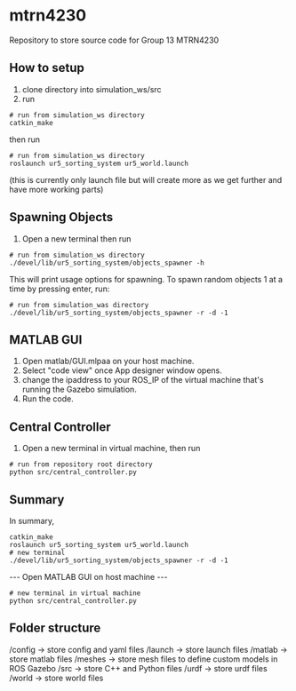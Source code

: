 # mtrn4230
Repository to store source code for Group 13 MTRN4230

## How to setup
1. clone directory into simulation_ws/src
2. run 
```
# run from simulation_ws directory
catkin_make
```
then run 
```
# run from simulation_ws directory
roslaunch ur5_sorting_system ur5_world.launch 
```
(this is currently only launch file but will create more as we get further and have more working parts) 

## Spawning Objects
1. Open a new terminal then run 
```
# run from simulation_ws directory
./devel/lib/ur5_sorting_system/objects_spawner -h
```
This will print usage options for spawning. To spawn random objects 1 at a time by pressing enter, run:
```
# run from simulation_was directory
./devel/lib/ur5_sorting_system/objects_spawner -r -d -1
```
## MATLAB GUI 
1. Open matlab/GUI.mlpaa on your host machine.
2. Select "code view" once App designer window opens.
3. change the ipaddress to your ROS_IP of the virtual machine that's running the Gazebo simulation.
4. Run the code.

## Central Controller
1. Open a new terminal in virtual machine, then run 
```
# run from repository root directory
python src/central_controller.py
```

## Summary
In summary, 
```
catkin_make
roslaunch ur5_sorting_system ur5_world.launch 
# new terminal
./devel/lib/ur5_sorting_system/objects_spawner -r -d -1
```
--- Open MATLAB GUI on host machine ---
```
# new terminal in virtual machine
python src/central_controller.py
```

## Folder structure
/config -> store config and yaml files
/launch -> store launch files
/matlab -> store matlab files
/meshes -> store mesh files to define custom models in ROS Gazebo
/src -> store C++ and Python files
/urdf -> store urdf files
/world -> store world files
